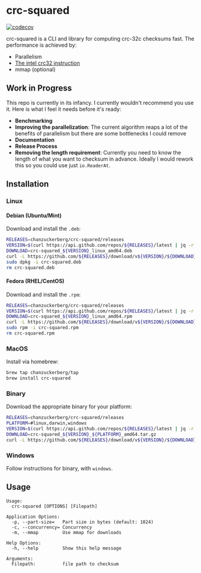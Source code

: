 # crc-squared

[![codecov](https://codecov.io/gh/chanzuckerberg/crc-squared/branch/master/graph/badge.svg)](https://codecov.io/gh/chanzuckerberg/crc-squared)

crc-squared is a CLI and library for computing crc-32c checksums fast. The performance is achieved by:

- Parallelism
- [The intel crc32 instruction](https://www.sciencedirect.com/science/article/abs/pii/S002001901100319X)
- mmap (optional)

## Work in Progress

This repo is currently in its infancy. I currently wouldn't recommend you use it. Here is what I feel it needs before it's ready:

- **Benchmarking**
- **Improving the parallelization**: The current algorithm reaps a lot of the benefits of parallelism but there are some bottlenecks I could remove
- **Documentation**
- **Release Process**
- **Removing the length requirement**: Currently you need to know the length of what you want to checksum in advance. Ideally I would rework this so you could use just `io.ReaderAt`.

## Installation

### Linux

#### Debian (Ubuntu/Mint)

Download and install the `.deb`:

```bash
RELEASES=chanzuckerberg/crc-squared/releases
VERSION=$(curl https://api.github.com/repos/${RELEASES}/latest | jq -r .name | sed s/^v//)
DOWNLOAD=crc-squared_${VERSION}_linux_amd64.deb
curl -L https://github.com/${RELEASES}/download/v${VERSION}/${DOWNLOAD} -o crc-squared.deb
sudo dpkg -i crc-squared.deb
rm crc-squared.deb
```

#### Fedora (RHEL/CentOS)

Download and install the `.rpm`:

```bash
RELEASES=chanzuckerberg/crc-squared/releases
VERSION=$(curl https://api.github.com/repos/${RELEASES}/latest | jq -r .name | sed s/^v//)
DOWNLOAD=crc-squared_${VERSION}_linux_amd64.rpm
curl -L https://github.com/${RELEASES}/download/v${VERSION}/${DOWNLOAD} -o crc-squared.rpm
sudo rpm -i crc-squared.rpm
rm crc-squared.rpm
```

### MacOS

Install via homebrew:

```bash
brew tap chanzuckerberg/tap
brew install crc-squared
```

### Binary

Download the appropriate binary for your platform:

```bash
RELEASES=chanzuckerberg/crc-squared/releases
PLATFORM=#linux,darwin,windows
VERSION=$(curl https://api.github.com/repos/${RELEASES}/latest | jq -r .name | sed s/^v//)
DOWNLOAD=crc-squared_${VERSION}_${PLATFORM}_amd64.tar.gz
curl -L https://github.com/${RELEASES}/download/v${VERSION}/${DOWNLOAD} | tar zx
```

### Windows

Follow instructions for binary, with `windows`.

## Usage

```
Usage:
  crc-squared [OPTIONS] [Filepath]

Application Options:
  -p, --part-size=   Part size in bytes (default: 1024)
  -c, --concurrency= Concurrency
  -m, --mmap         Use mmap for downloads

Help Options:
  -h, --help         Show this help message

Arguments:
  Filepath:          file path to checksum
```
